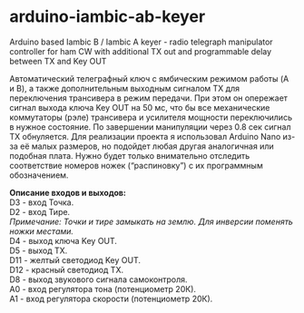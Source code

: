 # arduino-iambic-ab-keyer
Arduino based Iambic B / Iambic A keyer - radio telegraph manipulator controller for ham CW with additional TX out and programmable delay between TX and Key OUT

Автоматический телеграфный ключ с ямбическим режимом работы (A и B), а также дополнительным выходным сигналом TX для переключения трансивера в режим передачи. При этом он опережает сигнал выхода ключа Key OUT  на 50 мс, что бы все механические коммутаторы (рэле) трансивера и усилителя мощности переключились в нужное состояние. По завершении манипуляции через 0.8 сек сигнал TX обнуляется.
Для реализации проекта я использовал Arduino Nano из-за её малых размеров, но подойдет любая другая аналогичная или подобная плата. Нужно будет только внимательно отследить соответствие номеров ножек (“распиновку”) с их программным обозначением.

<b>Описание входов и выходов:</b><br>
D3 - вход Точка.<br>
D2 - вход Тире.<br>
<i>Примечание: Точки и тире замыкать на землю. Для инверсии поменять ножки местами.</i><br>
D4 - выход ключа Key OUT.<br>
D5 - выход TX.<br>
D11 - желтый светодиод Key OUT.<br>
D12 - красный светодиод TX.<br>
D8 - выход звукового сигнала самоконтроля.<br>
A0 - вход регулятора тона (потенциометр 20К).<br>
A1 - вход регулятора скорости (потенциометр 20К).<br>

